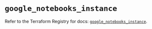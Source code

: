 # `google_notebooks_instance`

Refer to the Terraform Registry for docs: [`google_notebooks_instance`](https://registry.terraform.io/providers/hashicorp/google-beta/6.14.1/docs/resources/google_notebooks_instance).
